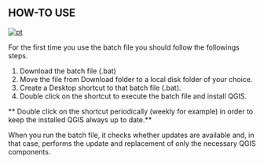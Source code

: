 ## HOW-TO USE
[![pt](https://img.shields.io/badge/lang-pt-green.svg)](STEPS.md)

For the first time you use the batch file you should follow the followings steps.
1. Download the batch file (.bat)
2. Move the file from Download folder to a local disk folder of your choice.
3. Create a Desktop shortcut to that batch file (.bat).
4. Double click on the shortcut to execute the batch file and install QGIS.

** Double click on the shortcut periodically (weekly for example) in order to keep the installed QGIS always up to date.** 

When you run the batch file, it checks whether updates are available and, in that case, performs the update and replacement of only the necessary QGIS components.
